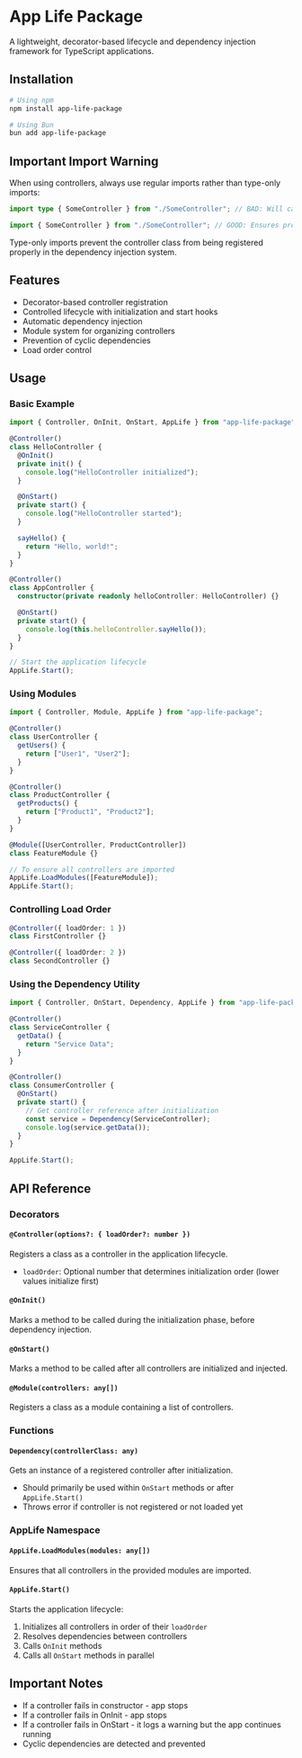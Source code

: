 # App Life Package

A lightweight, decorator-based lifecycle and dependency injection framework for TypeScript applications.

## Installation

```bash
# Using npm
npm install app-life-package

# Using Bun
bun add app-life-package
```

## Important Import Warning

When using controllers, always use regular imports rather than type-only imports:

```typescript
import type { SomeController } from "./SomeController"; // BAD: Will cause errors during dependency injection

import { SomeController } from "./SomeController"; // GOOD: Ensures proper controller registration
```

Type-only imports prevent the controller class from being registered properly in the dependency injection system.

## Features

- Decorator-based controller registration
- Controlled lifecycle with initialization and start hooks
- Automatic dependency injection
- Module system for organizing controllers
- Prevention of cyclic dependencies
- Load order control

## Usage

### Basic Example

```typescript
import { Controller, OnInit, OnStart, AppLife } from "app-life-package";

@Controller()
class HelloController {
  @OnInit()
  private init() {
    console.log("HelloController initialized");
  }

  @OnStart()
  private start() {
    console.log("HelloController started");
  }

  sayHello() {
    return "Hello, world!";
  }
}

@Controller()
class AppController {
  constructor(private readonly helloController: HelloController) {}

  @OnStart()
  private start() {
    console.log(this.helloController.sayHello());
  }
}

// Start the application lifecycle
AppLife.Start();
```

### Using Modules

```typescript
import { Controller, Module, AppLife } from "app-life-package";

@Controller()
class UserController {
  getUsers() {
    return ["User1", "User2"];
  }
}

@Controller()
class ProductController {
  getProducts() {
    return ["Product1", "Product2"];
  }
}

@Module([UserController, ProductController])
class FeatureModule {}

// To ensure all controllers are imported
AppLife.LoadModules([FeatureModule]);
AppLife.Start();
```

### Controlling Load Order

```typescript
@Controller({ loadOrder: 1 })
class FirstController {}

@Controller({ loadOrder: 2 })
class SecondController {}
```

### Using the Dependency Utility

```typescript
import { Controller, OnStart, Dependency, AppLife } from "app-life-package";

@Controller()
class ServiceController {
  getData() {
    return "Service Data";
  }
}

@Controller()
class ConsumerController {
  @OnStart()
  private start() {
    // Get controller reference after initialization
    const service = Dependency(ServiceController);
    console.log(service.getData());
  }
}

AppLife.Start();
```

## API Reference

### Decorators

#### `@Controller(options?: { loadOrder?: number })`

Registers a class as a controller in the application lifecycle.

- `loadOrder`: Optional number that determines initialization order (lower values initialize first)

#### `@OnInit()`

Marks a method to be called during the initialization phase, before dependency injection.

#### `@OnStart()`

Marks a method to be called after all controllers are initialized and injected.

#### `@Module(controllers: any[])`

Registers a class as a module containing a list of controllers.

### Functions

#### `Dependency(controllerClass: any)`

Gets an instance of a registered controller after initialization.

- Should primarily be used within `OnStart` methods or after `AppLife.Start()`
- Throws error if controller is not registered or not loaded yet

### AppLife Namespace

#### `AppLife.LoadModules(modules: any[])`

Ensures that all controllers in the provided modules are imported.

#### `AppLife.Start()`

Starts the application lifecycle:

1. Initializes all controllers in order of their `loadOrder`
2. Resolves dependencies between controllers
3. Calls `OnInit` methods
4. Calls all `OnStart` methods in parallel

## Important Notes

- If a controller fails in constructor - app stops
- If a controller fails in OnInit - app stops
- If a controller fails in OnStart - it logs a warning but the app continues running
- Cyclic dependencies are detected and prevented
